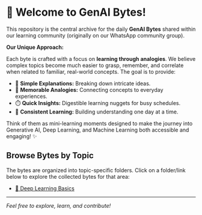 # 🚀 Welcome to GenAI Bytes!

This repository is the central archive for the daily **GenAI Bytes** shared within our learning community (originally on our WhatsApp community group).

**Our Unique Approach:**

Each byte is crafted with a focus on **learning through analogies**. We believe complex topics become much easier to grasp, remember, and correlate when related to familiar, real-world concepts. The goal is to provide:

*   🧠 **Simple Explanations:** Breaking down intricate ideas.
*   🔗 **Memorable Analogies:** Connecting concepts to everyday experiences.
*   ⏱️ **Quick Insights:** Digestible learning nuggets for busy schedules.
*   📅 **Consistent Learning:** Building understanding one day at a time.

Think of them as mini-learning moments designed to make the journey into Generative AI, Deep Learning, and Machine Learning both accessible and engaging! ✨

## Browse Bytes by Topic

The bytes are organized into topic-specific folders. Click on a folder/link below to explore the collected bytes for that area:

*   [🧠 Deep Learning Basics](./deep_learning_basics/)

---

*Feel free to explore, learn, and contribute!*